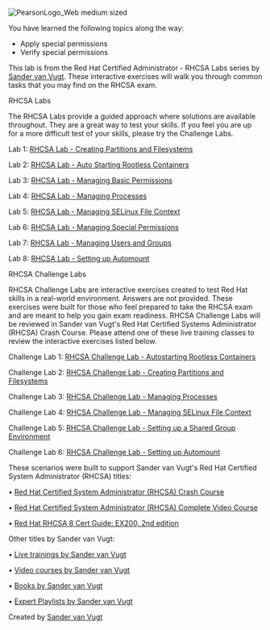 ![PearsonLogo_Web medium sized](https://user-images.githubusercontent.com/1690898/135494413-a94dffea-c931-4b1f-9fe8-2a5eb5ffc612.png)


You have learned the following topics along the way:

*	Apply special permissions
*	Verify special permissions

This lab is from the Red Hat Certified Administrator - RHCSA Labs series by [Sander van Vugt](https://learning.oreilly.com/search/?query=%22sander%20van%20vugt%22%20%26%20%22cka%22&extended_publisher_data=true&highlight=true&include_assessments=false&include_case_studies=true&include_courses=true&include_playlists=true&include_collections=true&include_notebooks=true&include_sandboxes=true&include_scenarios=true&is_academic_institution_account=false&source=user&sort=relevance&facet_json=true&json_facets=true&page=0&include_facets=true&include_practice_exams=true). These interactive exercises will walk you through common tasks that you may find on the RHCSA exam.

RHCSA Labs

The RHCSA Labs provide a guided approach where solutions are available throughout. They are a great way to test your skills. If you feel you are up for a more difficult test of your skills, please try the Challenge Labs.

Lab 1: [RHCSA Lab - Creating Partitions and Filesystems](https://learning.oreilly.com/scenarios/rhcsa-scenarios-partitions/9780137864942X001)

Lab 2: [RHCSA Lab - Auto Starting Rootless Containers](https://learning.oreilly.com/scenarios/rhcsa-scenarios-rootless/9780137864942X002)

Lab 3: [RHCSA Lab - Managing Basic Permissions](https://learning.oreilly.com/scenarios/rhcsa-scenarios-permissions/9780137864942X003)

Lab 4: [RHCSA Lab - Managing Processes](https://learning.oreilly.com/scenarios/rhcsa-scenarios-processes/9780137864942X004)

Lab 5: [RHCSA Lab - Managing SELinux File Context](https://learning.oreilly.com/scenarios/rhcsa-scenarios-selinux/9780137864942X005)

Lab 6: [RHCSA Lab - Managing Special Permissions](https://learning.oreilly.com/scenarios/rhcsa-scenarios-specialperm/9780137864942X006)

Lab 7: [RHCSA Lab - Managing Users and Groups](https://learning.oreilly.com/scenarios/rhcsa-scenarios-users/9780137864942X007)

Lab 8: [RHCSA Lab - Setting up Automount](https://learning.oreilly.com/scenarios/rhcsa-scenarios-automount/9780137864942X008)



RHCSA Challenge Labs

RHCSA Challenge Labs are interactive exercises created to test Red Hat skills in a real-world environment. Answers are not provided. These exercises were built for those who feel prepared to take the RHCSA exam and are meant to help you gain exam readiness. RHCSA Challenge Labs will be reviewed in Sander van Vugt's Red Hat Certified Systems Administrator (RHCSA) Crash Course. Please attend one of these live training classes to review the interactive exercises listed below.

Challenge Lab 1: [RHCSA Challenge Lab - Autostarting Rootless Containers](https://learning.oreilly.com/scenarios/rhcsa-challenge/9780137864911X001)

Challenge Lab 2: [RHCSA Challenge Lab - Creating Partitions and Filesystems](https://learning.oreilly.com/scenarios/rhcsa-challenge/9780137864911X002)

Challenge Lab 3: [RHCSA Challenge Lab - Managing Processes](https://learning.oreilly.com/scenarios/rhcsa-challenge/9780137864911X003)

Challenge Lab 4: [RHCSA Challenge Lab - Managing SELinux File Context](https://learning.oreilly.com/scenarios/rhcsa-challenge/9780137864911X004)

Challenge Lab 5: [RHCSA Challenge Lab - Setting up a Shared Group Environment](https://learning.oreilly.com/scenarios/rhcsa-challenge/9780137864911X005)

Challenge Lab 6: [RHCSA Challenge Lab - Setting up Automount](https://learning.oreilly.com/scenarios/rhcsa-challenge/9780137864911X006)

These scenarios were built to support Sander van Vugt's Red Hat Certified System Administrator (RHCSA) titles:

•       [Red Hat Certified System Administrator (RHCSA) Crash Course](https://learning.oreilly.com/search/?query=red%20hat%20rhcsa%20van%20vugt&extended_publisher_data=true&highlight=true&include_assessments=false&include_case_studies=true&include_courses=true&include_playlists=true&include_collections=true&include_notebooks=true&include_sandboxes=true&include_scenarios=true&is_academic_institution_account=false&source=user&formats=live%20online%20training&sort=relevance&facet_json=true&json_facets=true&page=0&include_facets=true&include_practice_exams=true)

•       [Red Hat Certified System Administrator (RHCSA) Complete Video Course](https://learning.oreilly.com/videos/red-hat-certified/9780135656495/)

•       [Red Hat RHCSA 8 Cert Guide: EX200, 2nd edition](https://learning.oreilly.com/library/view/red-hat-rhcsa/9780137341641/)

Other titles by Sander van Vugt:

•       [Live trainings by Sander van Vugt](https://learning.oreilly.com/search/?query=sander%20van%20vugt&extended_publisher_data=true&highlight=true&include_assessments=false&include_case_studies=true&include_courses=true&include_playlists=true&include_collections=true&include_notebooks=true&include_sandboxes=true&include_scenarios=true&is_academic_institution_account=false&source=user&formats=live%20online%20training&sort=relevance&facet_json=true&json_facets=true&page=0&include_facets=true&include_practice_exams=true)

•       [Video courses by Sander van Vugt](https://learning.oreilly.com/search/?query=sander%20van%20vugt&extended_publisher_data=true&highlight=true&include_assessments=false&include_case_studies=true&include_courses=true&include_playlists=true&include_collections=true&include_notebooks=true&include_sandboxes=true&include_scenarios=true&is_academic_institution_account=false&source=user&formats=video&sort=relevance&facet_json=true&json_facets=true&page=0&include_facets=true&include_practice_exams=true)

•       [Books by Sander van Vugt](https://learning.oreilly.com/search/?query=sander%20van%20vugt&extended_publisher_data=true&highlight=true&include_assessments=false&include_case_studies=true&include_courses=true&include_playlists=true&include_collections=true&include_notebooks=true&include_sandboxes=true&include_scenarios=true&is_academic_institution_account=false&source=user&formats=book&sort=relevance&facet_json=true&json_facets=true&page=0&include_facets=true&include_practice_exams=true)

•       [Expert Playlists by Sander van Vugt](https://learning.oreilly.com/search/?query=sander%20van%20vugt&extended_publisher_data=true&highlight=true&include_assessments=false&include_case_studies=true&include_courses=true&include_playlists=true&include_collections=true&include_notebooks=true&include_sandboxes=true&include_scenarios=true&is_academic_institution_account=false&source=user&formats=collection&sort=relevance&facet_json=true&json_facets=true&page=0&include_facets=true&include_practice_exams=true)


Created by [Sander van Vugt](https://learning.oreilly.com/search/?query=author%3A%22sander%20van%20vugt%22&extended_publisher_data=true&highlight=true&include_assessments=false&include_case_studies=true&include_courses=true&include_playlists=true&include_collections=true&include_notebooks=true&include_sandboxes=true&include_scenarios=true&is_academic_institution_account=false&source=user&sort=relevance&facet_json=true&json_facets=true&page=0&include_facets=true&include_practice_exams=true)
